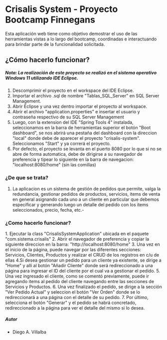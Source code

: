 <h1>Crisalis System - Proyecto Bootcamp Finnegans</h1>


Esta aplicación web tiene como objetivo demostrar el uso de las herramientas vistas a lo largo del bootcamp, coordinadas e interactuando para brindar parte de la funcionalidad solicitada.

<h2>¿Cómo hacerlo funcionar?</h2>
<h5>Nota: La realización de este proyecto se realizó en el sistema operativo Windows 11 utilizando IDE Eclipse.</h5>

1. Descomprimir el proyecto en el workspace del IDE Eclipse.
2. Importar el archivo .sql de nombre "Tablas_SQL_Server" en SQL Server Management.
3. Abrir Eclipse y una vez dentro importar el proyecto al workspace.
4. Abrir el archivo "application.properties" e insertar el usuario y contraseña respectivo de su SQL Server Management
5. Luego, con la extension del IDE "Spring Tools 4" instalada, seleccionamos en la barra de herramientas superior el botón
"Boot dashboard", se nos abrirá una pestaña del dashboard con la direccion "local" donde debe de aparecer el proyecto
"crisalis-system". Seleccionamos "Start" y ya correrá el proyecto. 
6. Por defecto, el proyecto se levanta en el puerto 8080 por lo que si no se abre de forma automatica, debe de dirigirse a su navegador de preferencia y tipear lo siguiente en la barra de navegacion: "localhost:8080/home" (sin las comillas)


<h3>¿De que se trata?</h3>

1. La aplicacion es un sistema de gestión de pedidos que permite, valga la redundancia, gestionar pedidos de productos, servicios, items de venta en general asignando cada uno a un cliente en particular que debemos especificar y generando luego un detalle del pedido con los items seleccionados, precio, fecha, etc.-

<h3>¿Como hacerlo funcionar?</h3>
1. Ejecutar la class "CrisalisSystemApplication" ubicada en el paquete "com.sistema.crisalis"
2. Abrir el navegador de preferencia y copiar la siguiente direccion en la barra: "http://localhost:8080/home"
3. Una vez en el inicio de la página, puede navegar por las diferentes secciones: Servicios, Clientes, Productos y realizar el CRUD de los registros en c/u de ellas
4.Si desea gestionar un pedido para un cliente ya existente, se dirige a "Home" y allí al botón "Añadir Cliente" donde será redireccionado a una página para ingresar el ID del cliente por el cual va a gestionar el pedido.
5. Una vez ingresado el cliente, como se comentó previamente, puede ir agregando items al pedido del cliente navegando entre las secciones de Servicios y Productos.
6. Una vez finalizado el pedido, se dirige a la sección "Ver Pedido Actual" y seleccion el botón "Ver Orden" donde se lo redireccionará a una página con el detalle de su pedido.
7. Por último, selecciona el botón "Generar" y el pedido se habrá concretado, redireccionado a la página para ver el detalle del mismo si lo desea.

<h5 class="text-uppercase font-weight-bold">Autor</h5>
<ul>
	<li>Diego A. Villalba</li>
</ul>
